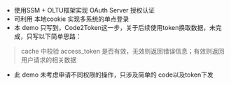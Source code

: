 * 使用SSM + OLTU框架实现 OAuth Server 授权认证
* 可利用 本地cookie 实现多系统的单点登录 
* 本 demo 只写到，Code2Token这一步，关于后续使用token换取数据，未完成，只写以下简单思路：
> cache 中校验 access_token 是否有效，无效则返回错误信息；有效则返回用户请求的相关数据

* 此 demo 未考虑申请不同权限的操作，只涉及简单的 code以及token下发
